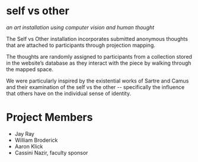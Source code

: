 self vs other
======
*an art installation using computer vision and human thought*

The Self vs Other installation incorporates submitted anonymous thoughts that are attached to participants through projection mapping. 

The thoughts are randomly assigned to participants from a collection stored in the website’s database as they interact with the piece by walking through the mapped space.  

We were particularly inspired by the existential works of Sartre and Camus and their examination of the self vs the other -- specifically the influence that others have on the individual sense of identity.

Project Members
===============
- Jay Ray
- William Broderick
- Aaron Klick
- Cassini Nazir, faculty sponsor
